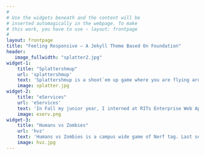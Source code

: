 ```yaml
---
#
# Use the widgets beneath and the content will be
# inserted automagically in the webpage. To make
# this work, you have to use › layout: frontpage
#
layout: frontpage
title: "Feeling Responsive – A Jekyll Theme Based On Foundation"
header:
   image_fullwidth: "splatter2.jpg"
widget-1:
    title: "Splattershmup"
    url: 'splattershmup'
    text: 'Splattershmup is a shoot`em up game where you are flying around attempting to create art that mimics Jackson Pollocks`s splatter art. <a href="http://splattershmup.rit.edu">Play it live in your browser!</a>' 
    image: splatter.jpg
widget-2:
    title: "eServices"
    url: 'eServices'
    text: 'In Fall my junior year, I interned at RITs Enterprise Web Applications team where I helped developed eServces, a web application that students and parents use to pay their tuition, manage their dining money, and view their grades.'
    image: eserv.png
widget-3:
    title: "Humans vs Zombies"
    url: 'hvz'
    text: 'Humans vs Zombies is a campus wide game of Nerf tag. Last semester, 900 RIT students registered to play. My senior year, I served as the President of the club where part of my responsibilities is to manage and maintain the website and balance the games.'
    image: hvz.jpg
---
```


